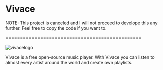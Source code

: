 # Vivace
NOTE: This project is canceled and I will not proceed to develope this any further. Feel free to copy the code if you want to.

===============================================

![vivacelogo](https://user-images.githubusercontent.com/29477753/123559706-4bbaac00-d7a6-11eb-8cc3-f4d7a6b531c1.png)

Vivace is a free open-source music player. With Vivace you can listen to almost every artist around the world and create own playlists.
